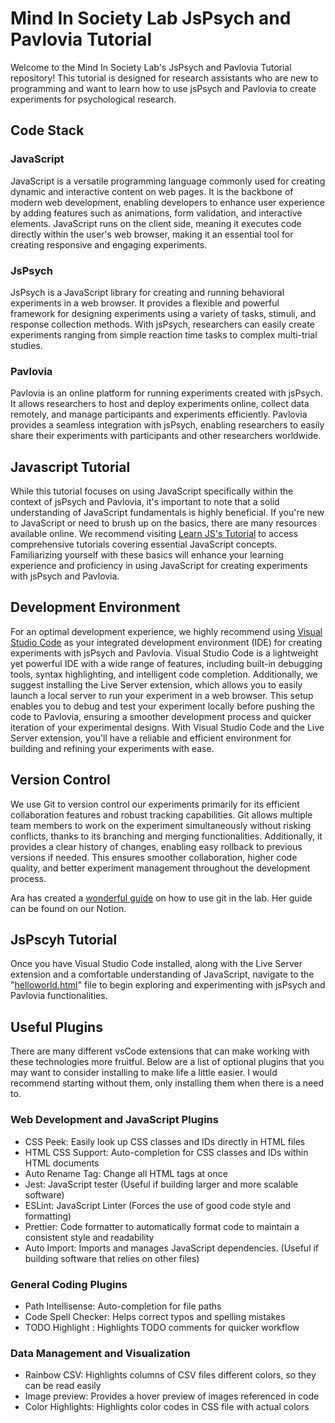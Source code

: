 # Mind In Society Lab JsPsych and Pavlovia Tutorial

Welcome to the Mind In Society Lab's JsPsych and Pavlovia Tutorial repository! This tutorial is designed for research assistants who are new to programming and want to learn how to use jsPsych and Pavlovia to create experiments for psychological research.

## Code Stack

### JavaScript

JavaScript is a versatile programming language commonly used for creating dynamic and interactive content on web pages. It is the backbone of modern web development, enabling developers to enhance user experience by adding features such as animations, form validation, and interactive elements. JavaScript runs on the client side, meaning it executes code directly within the user's web browser, making it an essential tool for creating responsive and engaging experiments.

### JsPsych

JsPsych is a JavaScript library for creating and running behavioral experiments in a web browser. It provides a flexible and powerful framework for designing experiments using a variety of tasks, stimuli, and response collection methods. With jsPsych, researchers can easily create experiments ranging from simple reaction time tasks to complex multi-trial studies.

### Pavlovia

Pavlovia is an online platform for running experiments created with jsPsych. It allows researchers to host and deploy experiments online, collect data remotely, and manage participants and experiments efficiently. Pavlovia provides a seamless integration with jsPsych, enabling researchers to easily share their experiments with participants and other researchers worldwide.

## Javascript Tutorial

While this tutorial focuses on using JavaScript specifically within the context of jsPsych and Pavlovia, it's important to note that a solid understanding of JavaScript fundamentals is highly beneficial. If you're new to JavaScript or need to brush up on the basics, there are many resources available online. We recommend visiting [Learn JS's Tutorial](https://www.learn-js.org/) to access comprehensive tutorials covering essential JavaScript concepts. Familiarizing yourself with these basics will enhance your learning experience and proficiency in using JavaScript for creating experiments with jsPsych and Pavlovia.

## Development Environment


For an optimal development experience, we highly recommend using [Visual Studio Code](https://code.visualstudio.com/download) as your integrated development environment (IDE) for creating experiments with jsPsych and Pavlovia. Visual Studio Code is a lightweight yet powerful IDE with a wide range of features, including built-in debugging tools, syntax highlighting, and intelligent code completion. Additionally, we suggest installing the Live Server extension, which allows you to easily launch a local server to run your experiment in a web browser. This setup enables you to debug and test your experiment locally before pushing the code to Pavlovia, ensuring a smoother development process and quicker iteration of your experimental designs. With Visual Studio Code and the Live Server extension, you'll have a reliable and efficient environment for building and refining your experiments with ease.

## Version Control


We use Git to version control our experiments primarily for its efficient collaboration features and robust tracking capabilities. Git allows multiple team members to work on the experiment simultaneously without risking conflicts, thanks to its branching and merging functionalities. Additionally, it provides a clear history of changes, enabling easy rollback to previous versions if needed. This ensures smoother collaboration, higher code quality, and better experiment management throughout the development process.

Ara has created a [wonderful guide](https://www.notion.so/mindinsocietylab/Version-Control-Resources-Git-498096fa0bf44954ae46863e895b6d0e) on how to use git in the lab.  Her guide can be found on our Notion.

## JsPscyh Tutorial

Once you have Visual Studio Code installed, along with the Live Server extension and a comfortable understanding of JavaScript, navigate to the "[helloworld.html](helloworld.html)" file to begin exploring and experimenting with jsPsych and Pavlovia functionalities.

## Useful Plugins

There are many different vsCode extensions that can make working with these technologies more fruitful.  Below are a list of optional plugins that you may want to consider installing to make life a little easier. I would recommend starting without them, only installing them when there is a need to.

### Web Development and JavaScript Plugins

- CSS Peek: Easily look up CSS classes and IDs directly in HTML files
- HTML CSS Support: Auto-completion for CSS classes and IDs within HTML documents
- Auto Rename Tag: Change all HTML tags at once
- Jest: JavaScript tester (Useful if building larger and more scalable software)
- ESLint: JavaScript Linter (Forces the use of good code style and formatting)
- Prettier: Code formatter to automatically format code to maintain a consistent style and readability
- Auto Import: Imports and manages JavaScript dependencies.  (Useful if building software that relies on other files)

### General Coding Plugins

- Path Intellisense: Auto-completion for file paths
- Code Spell Checker: Helps correct typos and spelling mistakes
- TODO Highlight : Highlights TODO comments for quicker workflow

### Data Management and Visualization

- Rainbow CSV: Highlights columns of CSV files different colors, so they can be read easily
- Image preview: Provides a hover preview of images referenced in code
- Color Highlights: Highlights color codes in CSS file with actual colors